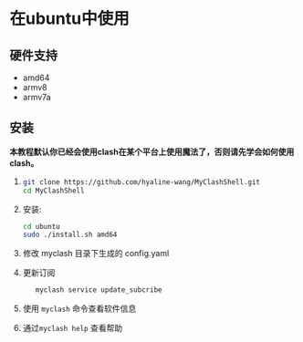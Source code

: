# 在ubuntu中使用

## 硬件支持

- amd64
- armv8
- armv7a
  

## 安装

**本教程默认你已经会使用clash在某个平台上使用魔法了，否则请先学会如何使用clash。**

1. ```bash
   git clone https://github.com/hyaline-wang/MyClashShell.git
   cd MyClashShell
   ```

2. 安装: 
   ```bash
   cd ubuntu
   sudo ./install.sh amd64

   ```
3. 修改 myclash 目录下生成的 config.yaml
3. 更新订阅
   ```bash
      myclash service update_subcribe 
   ```
4. 使用 `myclash` 命令查看软件信息
4. 通过`myclash help` 查看帮助